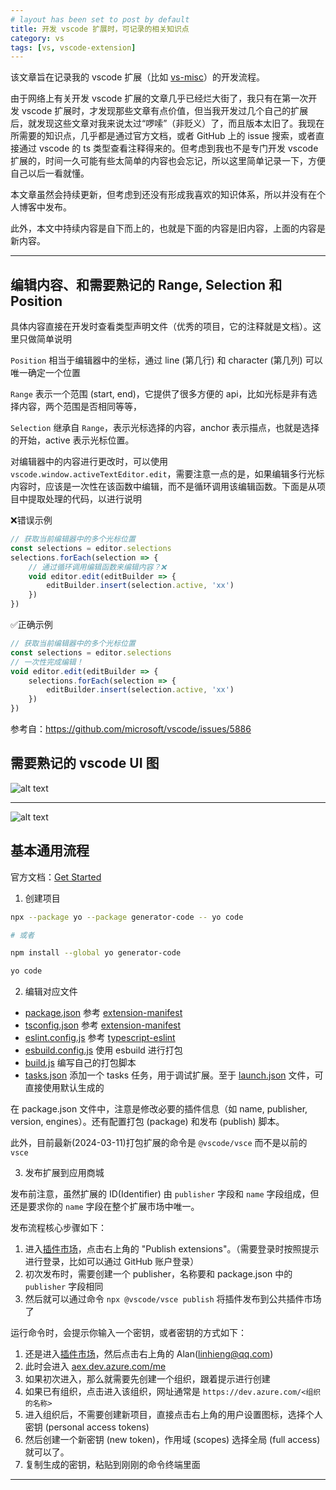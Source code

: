 ```yaml
---
# layout has been set to post by default
title: 开发 vscode 扩展时，可记录的相关知识点
category: vs
tags: [vs, vscode-extension]
---
```


该文章旨在记录我的 vscode 扩展（比如 [vs-misc](https://github.com/Linhieng/vs-misc.git)）的开发流程。

由于网络上有关开发 vscode 扩展的文章几乎已经烂大街了，我只有在第一次开发 vscode 扩展时，才发现那些文章有点价值，但当我开发过几个自己的扩展后，就发现这些文章对我来说太过“啰嗦”（非贬义）了，而且版本太旧了。我现在所需要的知识点，几乎都是通过官方文档，或者 GitHub 上的 issue 搜索，或者直接通过 vscode 的 ts 类型查看注释得来的。但考虑到我也不是专门开发 vscode 扩展的，时间一久可能有些太简单的内容也会忘记，所以这里简单记录一下，方便自己以后一看就懂。

本文章虽然会持续更新，但考虑到还没有形成我喜欢的知识体系，所以并没有在个人博客中发布。

此外，本文中持续内容是自下而上的，也就是下面的内容是旧内容，上面的内容是新内容。

---

## 编辑内容、和需要熟记的 Range, Selection 和 Position

具体内容直接在开发时查看类型声明文件（优秀的项目，它的注释就是文档）。这里只做简单说明

`Position` 相当于编辑器中的坐标，通过 line (第几行) 和 character (第几列) 可以唯一确定一个位置

`Range` 表示一个范围 (start, end)，它提供了很多方便的 api，比如光标是非有选择内容，两个范围是否相同等等，

`Selection` 继承自 `Range`，表示光标选择的内容，anchor 表示描点，也就是选择的开始，active 表示光标位置。

对编辑器中的内容进行更改时，可以使用 `vscode.window.activeTextEditor.edit`，需要注意一点的是，如果编辑多行光标内容时，应该是一次性在该函数中编辑，而不是循环调用该编辑函数。下面是从项目中提取处理的代码，以进行说明

❌错误示例

```ts
// 获取当前编辑器中的多个光标位置
const selections = editor.selections
selections.forEach(selection => {
    // 通过循环调用编辑函数来编辑内容？❌
    void editor.edit(editBuilder => {
        editBuilder.insert(selection.active, 'xx')
    })
})
```

✅正确示例

```ts
// 获取当前编辑器中的多个光标位置
const selections = editor.selections
// 一次性完成编辑！
void editor.edit(editBuilder => {
    selections.forEach(selection => {
        editBuilder.insert(selection.active, 'xx')
    })
})
```

参考自：https://github.com/microsoft/vscode/issues/5886

## 需要熟记的 vscode UI 图

![alt text](https://code.visualstudio.com/assets/api/ux-guidelines/examples/architecture-containers.png)

---

![alt text](https://code.visualstudio.com/assets/api/ux-guidelines/examples/architecture-sections.png)

## 基本通用流程

官方文档：[Get Started](https://code.visualstudio.com/api/get-started/your-first-extension)

1. 创建项目

```sh
npx --package yo --package generator-code -- yo code

# 或者

npm install --global yo generator-code

yo code
```

2. 编辑对应文件

- [package.json] 参考 [extension-manifest]
- [tsconfig.json] 参考 [extension-manifest]
- [eslint.config.js] 参考 [typescript-eslint]
- [esbuild.config.js] 使用 esbuild 进行打包
- [build.js] 编写自己的打包脚本
- [tasks.json] 添加一个 tasks 任务，用于调试扩展。至于 [launch.json] 文件，可直接使用默认生成的

在 package.json 文件中，注意是修改必要的插件信息（如 name, publisher, version, engines）。还有配置打包 (package) 和发布 (publish) 脚本。

此外，目前最新(2024-03-11)打包扩展的命令是 `@vscode/vsce` 而不是以前的 `vsce`

3. 发布扩展到应用商城

发布前注意，虽然扩展的 ID(Identifier) 由 `publisher` 字段和 `name` 字段组成，但还是要求你的 `name` 字段在整个扩展市场中唯一。

发布流程核心步骤如下：

1. 进入[插件市场][vs-marketplace]，点击右上角的 "Publish extensions"。（需要登录时按照提示进行登录，比如可以通过 GitHub 账户登录）
2. 初次发布时，需要创建一个 publisher，名称要和 package.json 中的 `publisher` 字段相同
3. 然后就可以通过命令 `npx @vscode/vsce publish` 将插件发布到公共插件市场了

运行命令时，会提示你输入一个密钥，或者密钥的方式如下：

1. 还是进入[插件市场][vs-marketplace]，然后点击右上角的 Alan(linhieng@qq.com)
2. 此时会进入 [aex.dev.azure.com/me](https://aex.dev.azure.com/me)
3. 如果初次进入，那么就需要先创建一个组织，跟着提示进行创建
4. 如果已有组织，点击进入该组织，网址通常是 `https://dev.azure.com/<组织的名称>`
5. 进入组织后，不需要创建新项目，直接点击右上角的用户设置图标，选择个人密钥 (personal access tokens)
6. 然后创建一个新密钥 (new token)，作用域 (scopes) 选择全局 (full access) 就可以了。
7. 复制生成的密钥，粘贴到刚刚的命令终端里面

---

[package.json]: https://github.com/Linhieng/vs-misc/blob/main/package.json
[eslint.config.js]: https://github.com/Linhieng/vs-misc/blob/main/eslint.config.js
[esbuild.config.js]: https://github.com/Linhieng/vs-misc/blob/main/esbuild.config.js
[tsconfig.json]: https://github.com/Linhieng/vs-misc/blob/main/tsconfig.json
[build.js]: https://github.com/Linhieng/vs-misc/blob/main/build.js
[tasks.json]: https://github.com/Linhieng/vs-misc/blob/main/.vscode/tasks.json
[launch.json]: https://github.com/Linhieng/vs-misc/blob/main/.vscode/launch.json

[extension-manifest]: https://code.visualstudio.com/api/references/extension-manifest
[typescript-eslint]: https://typescript-eslint.io/getting-started/
[vs-marketplace]: https://marketplace.visualstudio.com/
